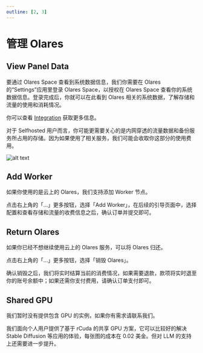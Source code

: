 ```yaml
---
outline: [2, 3]
---
```


# 管理 Olares

## View Panel Data

要通过 Olares Space 查看到系统数据信息，我们你需要在 Olares 的“Settings”应用里登录 Olares Space，以授权在 Olares Space 查看你的系统数据信息。登录完成后，你就可以在此看到 Olares 相关的系统数据，了解存储和流量的使用和消耗情况。

你可以查看 [Integration](../../olares/settings/integration.md) 获取更多信息。

对于 Selfhosted 用户而言，你可能更需要关心的是内网穿透的流量数据和备份服务所占用的存储。因为如果使用了相关服务，我们可能会收取你这部分的使用费用。

![alt text](/images/how-to/space/my_olares.jpg)

## Add Worker

如果你使用的是云上的 Olares，我们支持添加 Worker 节点。

点击右上角的「...」更多按钮，选择「Add Worker」，在后续的引导页面中，选择配置和查看存储和流量的收费信息之后，确认订单并提交即可。

## Return Olares

如果你已经不想继续使用云上的 Olares 服务，可以将 Olares 归还。

点击右上角的「...」更多按钮，选择「销毁 Olares」。

确认销毁之后，我们将实时结算当前的消费情况，如果需要退款，款项将实时退至你的账号余额中；如果还需你支付费用，请确认订单支付即可。

## Shared GPU

我们暂时没有提供包含 GPU 的实例，如果你有需求请联系我们。

我们面向个人用户提供了基于 rCuda 的共享 GPU 方案，它可以比较好的解决 Stable Diffusion 等应用的体验，每张图的成本在 0.02 美金。但对 LLM 的支持上还需要进一步提升。
